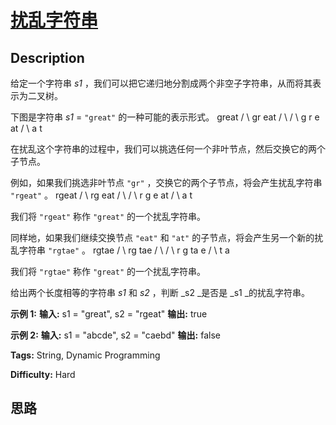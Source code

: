 # [扰乱字符串][title]

## Description

给定一个字符串  _s1_ ，我们可以把它递归地分割成两个非空子字符串，从而将其表示为二叉树。

下图是字符串  _s1_  = `"great"` 的一种可能的表示形式。
                great       /    \      gr    eat     / \    /  \    g   r  e   at               / \              a   t    

在扰乱这个字符串的过程中，我们可以挑选任何一个非叶节点，然后交换它的两个子节点。

例如，如果我们挑选非叶节点 `"gr"` ，交换它的两个子节点，将会产生扰乱字符串 `"rgeat"` 。
                rgeat       /    \      rg    eat     / \    /  \    r   g  e   at               / \              a   t    

我们将 `"rgeat"` 称作 `"great"` 的一个扰乱字符串。

同样地，如果我们继续交换节点 `"eat"` 和 `"at"` 的子节点，将会产生另一个新的扰乱字符串 `"rgtae"` 。
                rgtae       /    \      rg    tae     / \    /  \    r   g  ta  e           / \          t   a    

我们将 `"rgtae"` 称作 `"great"` 的一个扰乱字符串。

给出两个长度相等的字符串 _s1_ 和  _s2_ ，判断  _s2  _是否是  _s1  _的扰乱字符串。

**示例  1:**
            **输入:** s1 = "great", s2 = "rgeat"    **输出:** true    

**示例  2:**
            **输入:** s1 = "abcde", s2 = "caebd"    **输出:** false


**Tags:** String, Dynamic Programming

**Difficulty:** Hard

## 思路

[title]: https://leetcode-cn.com/problems/scramble-string
